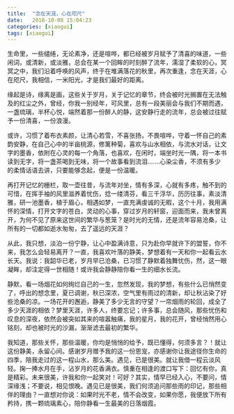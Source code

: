 ```yaml
---
title:  "念在天涯，心在咫尺"
date:   2018-10-08 15:04:23
categories: [xiaogui]
tags: [xiaogui]
---
```

生命里，一些缱绻，无论素净，还是喧哗，都已经被岁月赋予了清喜的味道，一些闲词，或清新，或淡雅，总会在某一个回眸的时刻醉了流年，濡湿了柔软的心，冥冥之中，我们沿着呼唤的风声，终于在堆满落花的秋里，再次重逢，念在天涯，心在咫尺，我相信，一米阳光，才是我们最好的距离。

缘起是诗，缘离是画，这些关于岁月，关于记忆的章节，终会被时光搁置在无法触及的红尘之外，曾经，你我一别经年，可风里，总有一段美丽会与我们不期而遇，一盏琉璃，半杯心悦，端然着那一份醉人的静，这安静行走的流年，总会被过往赋予一份清喜，一份浪漫。

或许，习惯了着布衣素颜，让清心若雪，不喜张扬，不畏喧哗，守着一怀自己的素韵安静，在自己心中的半亩桃源，修篱种菊，喜欢与山水相依，与流水对话，让文字的墨香，依附在心灵的每一个角落，也喜欢，在闲时，端坐时光一隅，将一本书读到无字，将一盏茶喝到无味，将一个故事看到流泪.……心染尘香，不须有多少的柔情话语去讲，只要能够念起，便是一份温暖。

再打开记忆的栅栏，取一壶往昔，与流年对坐，情有多深，心就有多疼，触不到的可惜，在挥手袖的风里滋养着忧伤，捻一缕清芬，看三千浮华，历历往事，素淡清雅，研一池墨香，植于眉心，相遇如梦，一直充满虔诚的无暇，这个十月，我用满怀的深情，打开文字的苍白，灵动的心事，穿过岁月的轩窗，迎面而来，我未曾离开，为何不见了原来这世间的繁华与葱笼？是时光的无情，还是流年容易沧桑，让所有的一切都如逝水匆匆，去了遥远的天涯？

从此，我只想，淡泊一份宁静，让心中盈满诗意，只为赴你早就许下的盟誓，你不来，我怎么会轻易离开？一直，我喜欢叶落的静美，梦想着有一天和你一起看云水长天。我说：我韶华已老，岁月早已沧桑，已习惯了静默着独舞忧伤，然，这一眼凝眸，却注定得一世相随！或许我会静静陪你看一生的细水长流。

静默，看一场烟花如何绚烂自己的一生，忽然发现，我的梦想，有些什么已悄然变了，呼出的想念里，夏已调谢，秋已深浓，空气里有雨过的清新，却让秋沾染了好些沧桑的凉。一场花开的邂逅，静美了多少无言的守望？一帘烟雨的轮回，成全了多少天涯的相依？梦里天涯，许多人，终要忘记；许多事，总会随风，那些忧伤和叹息的深夜，依然会被突如其来的喧嚣触痛，我的星月，我的花开，曾经悄然用心铭刻，却也被时光的沙漏，渐渐滤去最初的繁华。

我知道，那些关怀，那些温暖，你均是悄悄的给予，既已懂得，何须多言？！就让这份静美，永留心间。感谢岁月赠予我的这一份恩宠，亦感谢你让我途径你生命的四季，陪我走过的这一程山水，那么美。遇见，已是很美。就让我借一程云淡风轻。掬一捧水月在手，沾岁月的花香满衣。慎重在相逢的渡口写下：回忆有你，真是精彩。未来很美，许我和你一起笑对！可好？其实，情早已经入心，不要问，情深缘浅；不要说，相见恨晚。遇见已是很美，我们何须追问那些雨的印记，那些相伴的理由？一直想对你说：如果时光不老，情不会改变，如果你愿，我便放下所有矜持，携一颗琉璃素心，陪你静看一生最美的日落烟霞。


